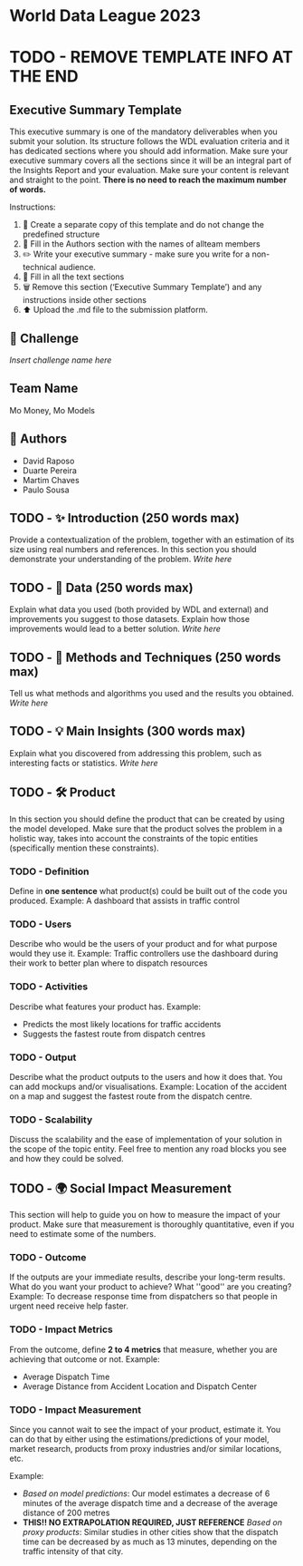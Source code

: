 ﻿# World Data League 2023
# TODO - REMOVE TEMPLATE INFO AT THE END
## Executive Summary Template
This executive summary is one of the mandatory deliverables when you submit your solution. Its structure follows the WDL evaluation criteria and it has dedicated sections where you should add information. Make sure your executive summary covers all the sections since it will be an integral part of the Insights Report and your evaluation. Make sure your content is relevant and straight to the point.
**There is no need to reach the maximum number of words.**


Instructions:


1. 🧱 Create a separate copy of this template and do not change the predefined structure
2. 👥 Fill in the Authors section with the names of allteam members
3. ✏️ Write your executive summary - make sure you write for a non-technical audience. 
4. 📄 Fill in all the text sections
5. 🗑️ Remove this section (‘Executive Summary Template’) and any instructions inside other sections
6. ⬆️ Upload the .md file to the submission platform.


## 🎯 Challenge
*Insert challenge name here*


## Team Name
Mo Money, Mo Models


## 👥 Authors
* David Raposo
* Duarte Pereira
* Martim Chaves
* Paulo Sousa


## TODO - ✨ Introduction (250 words max)
Provide a contextualization of the problem, together with an estimation of its size using real numbers and references. In this section you should demonstrate your understanding of the problem.
*Write here*


## TODO - 🔢 Data (250 words max)
Explain what data you used (both provided by WDL and external) and improvements you suggest to those datasets. Explain how those improvements would lead to a better solution.
*Write here*


## TODO - 🧮 Methods and Techniques (250 words max)
Tell us what methods and algorithms you used and the results you obtained.
*Write here*


## TODO - 💡 Main Insights (300 words max)
Explain what you discovered from addressing this problem, such as interesting facts or statistics.
*Write here*


## TODO - 🛠️ Product
In this section you should define the product that can be created by using the model developed. Make sure that the product solves the problem in a holistic way, takes into account the constraints of the topic entities (specifically mention these constraints).
### TODO - Definition
Define in **one sentence** what product(s) could be built out of the code you produced.
Example: A dashboard that assists in traffic control


### TODO - Users
Describe who would be the users of your product and for what purpose would they use it.
Example: Traffic controllers use the dashboard during their work to better plan where to dispatch resources


### TODO - Activities
Describe what features your product has.
Example:
* Predicts the most likely locations for traffic accidents
* Suggests the fastest route from dispatch centres


### TODO - Output
Describe what the product outputs to the users and how it does that. You can add mockups and/or visualisations.
Example: Location of the accident on a map and suggest the fastest route from the dispatch centre.


### TODO - Scalability
Discuss the scalability and the ease of implementation of your solution in the scope of the topic entity. Feel free to mention any road blocks you see and how they could be solved.


## TODO - 🌍 Social Impact Measurement
This section will help to guide you on how to measure the impact of your product. Make sure that measurement is thoroughly quantitative, even if you need to estimate some of the numbers.
### TODO - Outcome
If the outputs are your immediate results, describe your long-term results. What do you want your product to achieve? What ''good'' are you creating?
Example: To decrease response time from dispatchers so that people in urgent need receive help faster.


### TODO - Impact Metrics
From the outcome, define **2 to 4 metrics** that measure, whether you are achieving that outcome or not.
Example:
* Average Dispatch Time
* Average Distance from Accident Location and Dispatch Center


### TODO - Impact Measurement
Since you cannot wait to see the impact of your product, estimate it. You can do that by either using the estimations/predictions of your model, market research, products from proxy industries and/or similar locations, etc.


Example:
* *Based on model predictions*: Our model estimates a decrease of 6 minutes of the average dispatch time and a decrease of the average distance of 200 metres
* **THIS!! NO EXTRAPOLATION REQUIRED, JUST REFERENCE** *Based on proxy products*: Similar studies in other cities show that the dispatch time can be decreased by as much as 13 minutes, depending on the traffic intensity of that city.